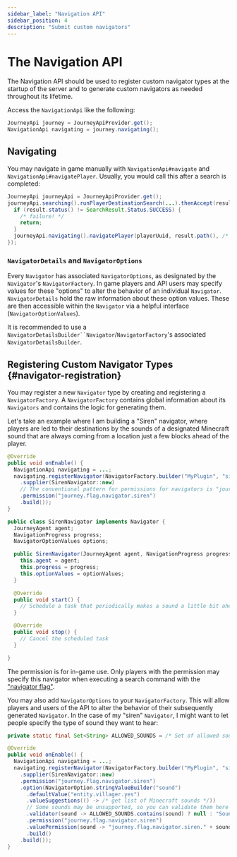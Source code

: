 ```yaml
---
sidebar_label: "Navigation API"
sidebar_position: 4
description: "Submit custom navigators"
---
```


# The Navigation API

The Navigation API should be used to register custom navigator types at the startup of the server and to generate custom navigators as needed throughout its lifetime.

Access the `NavigationApi` like the following:

```java
JourneyApi journey = JourneyApiProvider.get();
NavigationApi navigating = journey.navigating();
```

## Navigating

You may navigate in game manually with `NavigationApi#navigate` and `NavigationApi#navigatePlayer`. Usually, you would call this after a search is completed:

```java
JourneyApi journeyApi = JourneyApiProvider.get();
journeyApi.searching().runPlayerDestinationSearch(...).thenAccept(result -> {
  if (result.status() != SearchResult.Status.SUCCESS) {
    /* failure! */
    return;
  }
  journeyApi.navigating().navigatePlayer(playerUuid, result.path(), /* optional "details" */);
});
```

### `NavigatorDetails` and `NavigatorOptions`

Every `Navigator` has associated `NavigatorOptions`, as designated by the `Navigator`'s `NavigatorFactory`. In game players and API users may specify values for these "options" to alter the behavior of an individual `Navigator`. `NavigatorDetails` hold the raw information about these option values. These are then accessible within the `Navigator` via a helpful interface (`NavigatorOptionValues`).

It is recommended to use a ` NavigatorDetailsBuilder``Navigator `/`NavigatorFactory`'s associated `NavigatorDetailsBuilder`.

## Registering Custom Navigator Types {#navigator-registration}

You may register a new `Navigator` type by creating and registering a `NavigatorFactory`. A `NavigatorFactory` contains global information about its `Navigators` and contains the logic for generating them.

Let's take an example where I am building a "Siren" navigator, where players are led to their destinations by the sounds of a designated Minecraft sound that are always coming from a location just a few blocks ahead of the player.

```java title="MyPlugin.java"
@Override
public void onEnable() {
  NavigationApi navigating = ...;
  navigating.registerNavigator(NavigatorFactory.builder("MyPlugin", "siren")
    .supplier(SirenNavigator::new)
    // The conventional pattern for permissions for navigators is "journey.flag.navigator.<id>"
    .permission("journey.flag.navigator.siren")
    .build());
}
```

```java title="SirenNavigator.java"
public class SirenNavigator implements Navigator {
  JourneyAgent agent;
  NavigationProgress progress;
  NavigatorOptionValues options;

  public SirenNavigator(JourneyAgent agent, NavigationProgress progress, NavigatorOptionValues optionValues) {
    this.agent = agent;
    this.progress = progress;
    this.optionValues = optionValues;
  }

  @Override
  public void start() {
    // Schedule a task that periodically makes a sound a little bit ahead of the player
  }

  @Override
  public void stop() {
    // Cancel the scheduled task
  }

}
```

The permission is for in-game use. Only players with the permission may specify this navigator when executing a search command with the ["navigator flag"](/docs/commands.md#navigator-flag).

You may also add `NavigatorOptions` to your `NavigatorFactory`. This will allow players and users of the API to alter the behavior of their subsequently generated `Navigator`. In the case of my "siren" `Navigator`, I might want to let people specify the type of sound they want to hear:

```java title="MyPlugin.java"
private static final Set<String> ALLOWED_SOUNDS = /* Set of allowed sounds */;

@Override
public void onEnable() {
  NavigationApi navigating = ...;
  navigating.registerNavigator(NavigatorFactory.builder("MyPlugin", "siren")
    .supplier(SirenNavigator::new)
    .permission("journey.flag.navigator.siren")
    .option(NavigatorOption.stringValueBuilder("sound")
      .defaultValue("entity.villager.yes")
      .valueSuggestions(() -> /* get list of Minecraft sounds */))
      // Some sounds may be unsupported, so you can validate them here
      .validator(sound -> ALLOWED_SOUNDS.contains(sound) ? null : "Sound not allowed: " + sound)
      .permission("journey.flag.navigator.siren")
      .valuePermission(sound -> "journey.flag.navigator.siren." + sound)
      .build()
    .build());
}
```
